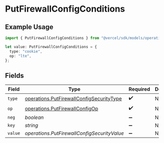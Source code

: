 # PutFirewallConfigConditions

## Example Usage

```typescript
import { PutFirewallConfigConditions } from "@vercel/sdk/models/operations/putfirewallconfig.js";

let value: PutFirewallConfigConditions = {
  type: "cookie",
  op: "lte",
};
```

## Fields

| Field                                                                                                | Type                                                                                                 | Required                                                                                             | Description                                                                                          |
| ---------------------------------------------------------------------------------------------------- | ---------------------------------------------------------------------------------------------------- | ---------------------------------------------------------------------------------------------------- | ---------------------------------------------------------------------------------------------------- |
| `type`                                                                                               | [operations.PutFirewallConfigSecurityType](../../models/operations/putfirewallconfigsecuritytype.md) | :heavy_check_mark:                                                                                   | N/A                                                                                                  |
| `op`                                                                                                 | [operations.PutFirewallConfigOp](../../models/operations/putfirewallconfigop.md)                     | :heavy_check_mark:                                                                                   | N/A                                                                                                  |
| `neg`                                                                                                | *boolean*                                                                                            | :heavy_minus_sign:                                                                                   | N/A                                                                                                  |
| `key`                                                                                                | *string*                                                                                             | :heavy_minus_sign:                                                                                   | N/A                                                                                                  |
| `value`                                                                                              | *operations.PutFirewallConfigSecurityValue*                                                          | :heavy_minus_sign:                                                                                   | N/A                                                                                                  |
